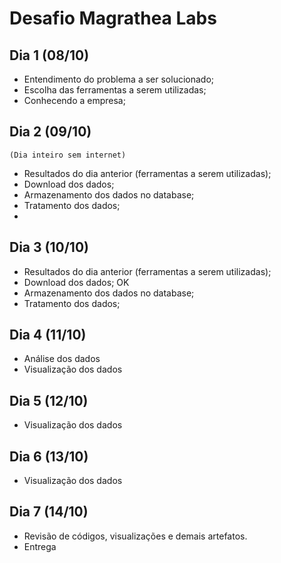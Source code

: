 # Desafio Magrathea Labs

## Dia 1 (08/10)
- Entendimento do problema a ser solucionado;
- Escolha das ferramentas a serem utilizadas;
- Conhecendo a empresa;

## Dia 2 (09/10)
    (Dia inteiro sem internet)
 - Resultados do dia anterior (ferramentas a serem utilizadas);
 - Download dos dados;
 - Armazenamento dos dados no database;
 - Tratamento dos dados;
 - 
## Dia 3 (10/10)
 - Resultados do dia anterior (ferramentas a serem utilizadas);
 - Download dos dados; OK
 - Armazenamento dos dados no database;
 - Tratamento dos dados;

## Dia 4 (11/10)
 - Análise dos dados
 - Visualização dos dados 
## Dia 5 (12/10)
 - Visualização dos dados 
## Dia 6 (13/10)
 - Visualização dos dados 
## Dia 7 (14/10)
 - Revisão de códigos, visualizações e demais artefatos.
 - Entrega
